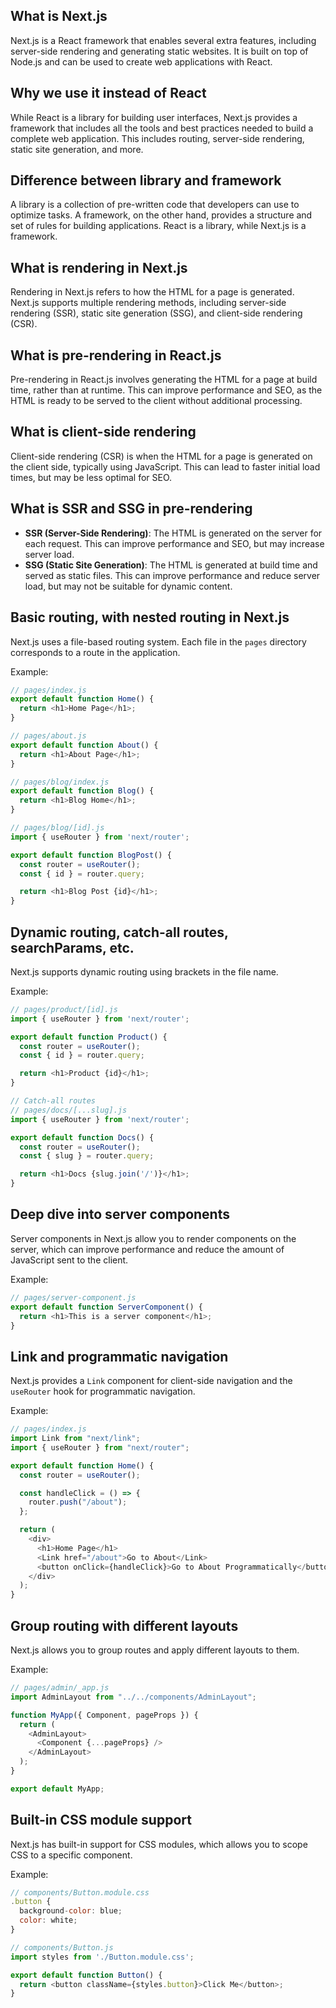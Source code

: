 ## What is Next.js

Next.js is a React framework that enables several extra features, including server-side rendering and generating static websites. It is built on top of Node.js and can be used to create web applications with React.

## Why we use it instead of React

While React is a library for building user interfaces, Next.js provides a framework that includes all the tools and best practices needed to build a complete web application. This includes routing, server-side rendering, static site generation, and more.

## Difference between library and framework

A library is a collection of pre-written code that developers can use to optimize tasks. A framework, on the other hand, provides a structure and set of rules for building applications. React is a library, while Next.js is a framework.

## What is rendering in Next.js

Rendering in Next.js refers to how the HTML for a page is generated. Next.js supports multiple rendering methods, including server-side rendering (SSR), static site generation (SSG), and client-side rendering (CSR).

## What is pre-rendering in React.js

Pre-rendering in React.js involves generating the HTML for a page at build time, rather than at runtime. This can improve performance and SEO, as the HTML is ready to be served to the client without additional processing.

## What is client-side rendering

Client-side rendering (CSR) is when the HTML for a page is generated on the client side, typically using JavaScript. This can lead to faster initial load times, but may be less optimal for SEO.

## What is SSR and SSG in pre-rendering

- **SSR (Server-Side Rendering)**: The HTML is generated on the server for each request. This can improve performance and SEO, but may increase server load.
- **SSG (Static Site Generation)**: The HTML is generated at build time and served as static files. This can improve performance and reduce server load, but may not be suitable for dynamic content.

## Basic routing, with nested routing in Next.js

Next.js uses a file-based routing system. Each file in the `pages` directory corresponds to a route in the application.

Example:

```javascript
// pages/index.js
export default function Home() {
  return <h1>Home Page</h1>;
}

// pages/about.js
export default function About() {
  return <h1>About Page</h1>;
}

// pages/blog/index.js
export default function Blog() {
  return <h1>Blog Home</h1>;
}

// pages/blog/[id].js
import { useRouter } from 'next/router';

export default function BlogPost() {
  const router = useRouter();
  const { id } = router.query;

  return <h1>Blog Post {id}</h1>;
}
```

## Dynamic routing, catch-all routes, searchParams, etc.

Next.js supports dynamic routing using brackets in the file name.

Example:

```javascript
// pages/product/[id].js
import { useRouter } from 'next/router';

export default function Product() {
  const router = useRouter();
  const { id } = router.query;

  return <h1>Product {id}</h1>;
}

// Catch-all routes
// pages/docs/[...slug].js
import { useRouter } from 'next/router';

export default function Docs() {
  const router = useRouter();
  const { slug } = router.query;

  return <h1>Docs {slug.join('/')}</h1>;
}
```

## Deep dive into server components

Server components in Next.js allow you to render components on the server, which can improve performance and reduce the amount of JavaScript sent to the client.

Example:

```javascript
// pages/server-component.js
export default function ServerComponent() {
  return <h1>This is a server component</h1>;
}
```

## Link and programmatic navigation

Next.js provides a `Link` component for client-side navigation and the `useRouter` hook for programmatic navigation.

Example:

```javascript
// pages/index.js
import Link from "next/link";
import { useRouter } from "next/router";

export default function Home() {
  const router = useRouter();

  const handleClick = () => {
    router.push("/about");
  };

  return (
    <div>
      <h1>Home Page</h1>
      <Link href="/about">Go to About</Link>
      <button onClick={handleClick}>Go to About Programmatically</button>
    </div>
  );
}
```

## Group routing with different layouts

Next.js allows you to group routes and apply different layouts to them.

Example:

```javascript
// pages/admin/_app.js
import AdminLayout from "../../components/AdminLayout";

function MyApp({ Component, pageProps }) {
  return (
    <AdminLayout>
      <Component {...pageProps} />
    </AdminLayout>
  );
}

export default MyApp;
```

## Built-in CSS module support

Next.js has built-in support for CSS modules, which allows you to scope CSS to a specific component.

Example:

```javascript
// components/Button.module.css
.button {
  background-color: blue;
  color: white;
}

// components/Button.js
import styles from './Button.module.css';

export default function Button() {
  return <button className={styles.button}>Click Me</button>;
}
```
